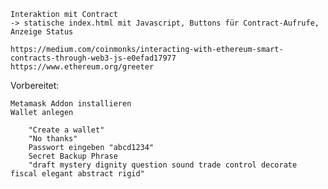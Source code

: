 	
	Interaktion mit Contract
	-> statische index.html mit Javascript, Buttons für Contract-Aufrufe, Anzeige Status
	
	https://medium.com/coinmonks/interacting-with-ethereum-smart-contracts-through-web3-js-e0efad17977
	https://www.ethereum.org/greeter


Vorbereitet:

	Metamask Addon installieren
	Wallet anlegen
	
		"Create a wallet"
		"No thanks"
		Passwort eingeben "abcd1234"
		Secret Backup Phrase
		"draft mystery dignity question sound trade control decorate fiscal elegant abstract rigid"
		
		
